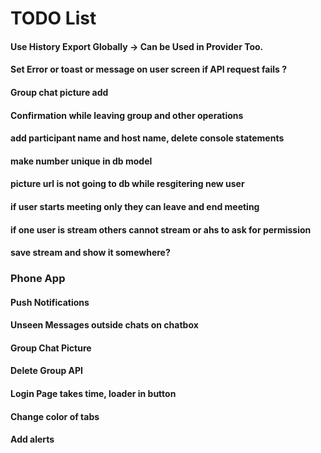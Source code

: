 # TODO List

#### Use History Export Globally -> Can be Used in Provider Too.
#### Set Error or toast or message on user screen if API request fails ?
#### Group chat picture add
#### Confirmation while leaving group and other operations
#### add participant name and host name, delete console statements
#### make number unique in db model
#### picture url is not going to db while resgitering new user
#### if user starts meeting only they can leave and end meeting
#### if one user is stream others cannot stream or ahs to ask for permission
#### save stream and show it somewhere?


### Phone App

#### Push Notifications
#### Unseen Messages outside chats on chatbox
#### Group Chat Picture
#### Delete Group API
#### Login Page takes time, loader in button
#### Change color of tabs
#### Add alerts 